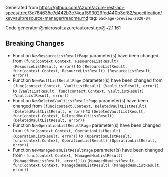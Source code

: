Generated from https://github.com/Azure/azure-rest-api-specs/tree/3c764635e7d442b3e74caf593029fcd440b3ef82/specification/keyvault/resource-manager/readme.md tag: `package-preview-2020-04`

Code generator @microsoft.azure/autorest.go@~2.1.161

## Breaking Changes

- Function `NewResourceListResultPage` parameter(s) have been changed from `(func(context.Context, ResourceListResult) (ResourceListResult, error))` to `(ResourceListResult, func(context.Context, ResourceListResult) (ResourceListResult, error))`
- Function `NewVaultListResultPage` parameter(s) have been changed from `(func(context.Context, VaultListResult) (VaultListResult, error))` to `(VaultListResult, func(context.Context, VaultListResult) (VaultListResult, error))`
- Function `NewDeletedVaultListResultPage` parameter(s) have been changed from `(func(context.Context, DeletedVaultListResult) (DeletedVaultListResult, error))` to `(DeletedVaultListResult, func(context.Context, DeletedVaultListResult) (DeletedVaultListResult, error))`
- Function `NewOperationListResultPage` parameter(s) have been changed from `(func(context.Context, OperationListResult) (OperationListResult, error))` to `(OperationListResult, func(context.Context, OperationListResult) (OperationListResult, error))`
- Function `NewManagedHsmListResultPage` parameter(s) have been changed from `(func(context.Context, ManagedHsmListResult) (ManagedHsmListResult, error))` to `(ManagedHsmListResult, func(context.Context, ManagedHsmListResult) (ManagedHsmListResult, error))`
